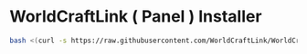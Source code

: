 # WorldCraftLink ( Panel ) Installer
```sh
bash <(curl -s https://raw.githubusercontent.com/WorldCraftLink/WorldCraftLink-Installer/refs/heads/main/Panel.sh)
```
